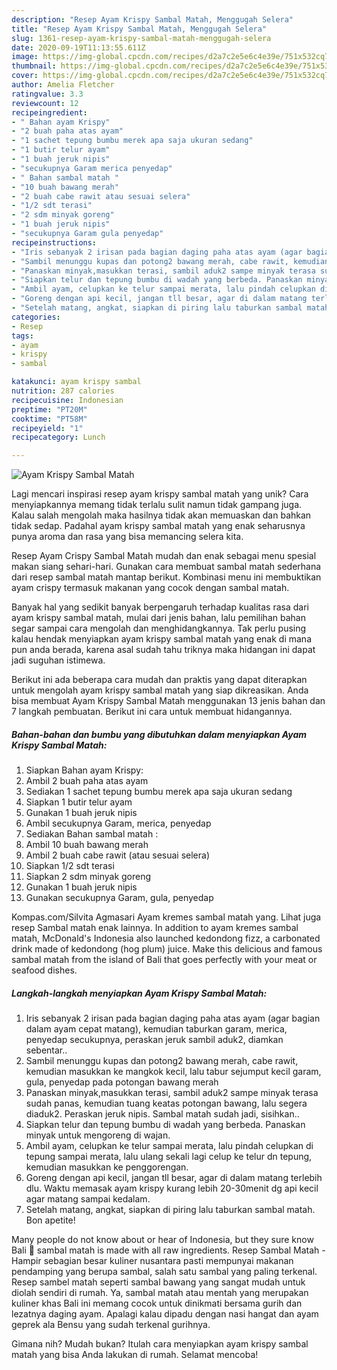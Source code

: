 ```yaml
---
description: "Resep Ayam Krispy Sambal Matah, Menggugah Selera"
title: "Resep Ayam Krispy Sambal Matah, Menggugah Selera"
slug: 1361-resep-ayam-krispy-sambal-matah-menggugah-selera
date: 2020-09-19T11:13:55.611Z
image: https://img-global.cpcdn.com/recipes/d2a7c2e5e6c4e39e/751x532cq70/ayam-krispy-sambal-matah-foto-resep-utama.jpg
thumbnail: https://img-global.cpcdn.com/recipes/d2a7c2e5e6c4e39e/751x532cq70/ayam-krispy-sambal-matah-foto-resep-utama.jpg
cover: https://img-global.cpcdn.com/recipes/d2a7c2e5e6c4e39e/751x532cq70/ayam-krispy-sambal-matah-foto-resep-utama.jpg
author: Amelia Fletcher
ratingvalue: 3.3
reviewcount: 12
recipeingredient:
- " Bahan ayam Krispy"
- "2 buah paha atas ayam"
- "1 sachet tepung bumbu merek apa saja ukuran sedang"
- "1 butir telur ayam"
- "1 buah jeruk nipis"
- "secukupnya Garam merica penyedap"
- " Bahan sambal matah "
- "10 buah bawang merah"
- "2 buah cabe rawit atau sesuai selera"
- "1/2 sdt terasi"
- "2 sdm minyak goreng"
- "1 buah jeruk nipis"
- "secukupnya Garam gula penyedap"
recipeinstructions:
- "Iris sebanyak 2 irisan pada bagian daging paha atas ayam (agar bagian dalam ayam cepat matang), kemudian taburkan garam, merica, penyedap secukupnya, peraskan jeruk sambil aduk2, diamkan sebentar.."
- "Sambil menunggu kupas dan potong2 bawang merah, cabe rawit, kemudian masukkan ke mangkok kecil, lalu tabur sejumput kecil garam, gula, penyedap pada potongan bawang merah"
- "Panaskan minyak,masukkan terasi, sambil aduk2 sampe minyak terasa sudah panas, kemudian tuang keatas potongan bawang, lalu segera diaduk2. Peraskan jeruk nipis. Sambal matah sudah jadi, sisihkan.."
- "Siapkan telur dan tepung bumbu di wadah yang berbeda. Panaskan minyak untuk mengoreng di wajan."
- "Ambil ayam, celupkan ke telur sampai merata, lalu pindah celupkan di tepung sampai merata, lalu ulang sekali lagi celup ke telur dn tepung, kemudian masukkan ke penggorengan."
- "Goreng dengan api kecil, jangan tll besar, agar di dalam matang terlebih dlu. Waktu memasak ayam krispy kurang lebih 20-30menit dg api kecil agar matang sampai kedalam."
- "Setelah matang, angkat, siapkan di piring lalu taburkan sambal matah. Bon apetite!"
categories:
- Resep
tags:
- ayam
- krispy
- sambal

katakunci: ayam krispy sambal 
nutrition: 287 calories
recipecuisine: Indonesian
preptime: "PT20M"
cooktime: "PT58M"
recipeyield: "1"
recipecategory: Lunch

---
```



![Ayam Krispy Sambal Matah](https://img-global.cpcdn.com/recipes/d2a7c2e5e6c4e39e/751x532cq70/ayam-krispy-sambal-matah-foto-resep-utama.jpg)

Lagi mencari inspirasi resep ayam krispy sambal matah yang unik? Cara menyiapkannya memang tidak terlalu sulit namun tidak gampang juga. Kalau salah mengolah maka hasilnya tidak akan memuaskan dan bahkan tidak sedap. Padahal ayam krispy sambal matah yang enak seharusnya punya aroma dan rasa yang bisa memancing selera kita.

Resep Ayam Crispy Sambal Matah mudah dan enak sebagai menu spesial makan siang sehari-hari. Gunakan cara membuat sambal matah sederhana dari resep sambal matah mantap berikut. Kombinasi menu ini membuktikan ayam crispy termasuk makanan yang cocok dengan sambal matah.

Banyak hal yang sedikit banyak berpengaruh terhadap kualitas rasa dari ayam krispy sambal matah, mulai dari jenis bahan, lalu pemilihan bahan segar sampai cara mengolah dan menghidangkannya. Tak perlu pusing kalau hendak menyiapkan ayam krispy sambal matah yang enak di mana pun anda berada, karena asal sudah tahu triknya maka hidangan ini dapat jadi suguhan istimewa.


Berikut ini ada beberapa cara mudah dan praktis yang dapat diterapkan untuk mengolah ayam krispy sambal matah yang siap dikreasikan. Anda bisa membuat Ayam Krispy Sambal Matah menggunakan 13 jenis bahan dan 7 langkah pembuatan. Berikut ini cara untuk membuat hidangannya.

<!--inarticleads1-->

##### Bahan-bahan dan bumbu yang dibutuhkan dalam menyiapkan Ayam Krispy Sambal Matah:

1. Siapkan  Bahan ayam Krispy:
1. Ambil 2 buah paha atas ayam
1. Sediakan 1 sachet tepung bumbu merek apa saja ukuran sedang
1. Siapkan 1 butir telur ayam
1. Gunakan 1 buah jeruk nipis
1. Ambil secukupnya Garam, merica, penyedap
1. Sediakan  Bahan sambal matah :
1. Ambil 10 buah bawang merah
1. Ambil 2 buah cabe rawit (atau sesuai selera)
1. Siapkan 1/2 sdt terasi
1. Siapkan 2 sdm minyak goreng
1. Gunakan 1 buah jeruk nipis
1. Gunakan secukupnya Garam, gula, penyedap


Kompas.com/Silvita Agmasari Ayam kremes sambal matah yang. Lihat juga resep Sambal matah enak lainnya. In addition to ayam kremes sambal matah, McDonald&#39;s Indonesia also launched kedondong fizz, a carbonated drink made of kedondong (hog plum) juice. Make this delicious and famous sambal matah from the island of Bali that goes perfectly with your meat or seafood dishes. 

<!--inarticleads2-->

##### Langkah-langkah menyiapkan Ayam Krispy Sambal Matah:

1. Iris sebanyak 2 irisan pada bagian daging paha atas ayam (agar bagian dalam ayam cepat matang), kemudian taburkan garam, merica, penyedap secukupnya, peraskan jeruk sambil aduk2, diamkan sebentar..
1. Sambil menunggu kupas dan potong2 bawang merah, cabe rawit, kemudian masukkan ke mangkok kecil, lalu tabur sejumput kecil garam, gula, penyedap pada potongan bawang merah
1. Panaskan minyak,masukkan terasi, sambil aduk2 sampe minyak terasa sudah panas, kemudian tuang keatas potongan bawang, lalu segera diaduk2. Peraskan jeruk nipis. Sambal matah sudah jadi, sisihkan..
1. Siapkan telur dan tepung bumbu di wadah yang berbeda. Panaskan minyak untuk mengoreng di wajan.
1. Ambil ayam, celupkan ke telur sampai merata, lalu pindah celupkan di tepung sampai merata, lalu ulang sekali lagi celup ke telur dn tepung, kemudian masukkan ke penggorengan.
1. Goreng dengan api kecil, jangan tll besar, agar di dalam matang terlebih dlu. Waktu memasak ayam krispy kurang lebih 20-30menit dg api kecil agar matang sampai kedalam.
1. Setelah matang, angkat, siapkan di piring lalu taburkan sambal matah. Bon apetite!


Many people do not know about or hear of Indonesia, but they sure know Bali 🙂 sambal matah is made with all raw ingredients. Resep Sambal Matah - Hampir sebagian besar kuliner nusantara pasti mempunyai makanan pendamping yang berupa sambal, salah satu sambal yang paling terkenal. Resep sambel matah seperti sambal bawang yang sangat mudah untuk diolah sendiri di rumah. Ya, sambal matah atau mentah yang merupakan kuliner khas Bali ini memang cocok untuk dinikmati bersama gurih dan lezatnya daging ayam. Apalagi kalau dipadu dengan nasi hangat dan ayam geprek ala Bensu yang sudah terkenal gurihnya. 

Gimana nih? Mudah bukan? Itulah cara menyiapkan ayam krispy sambal matah yang bisa Anda lakukan di rumah. Selamat mencoba!
